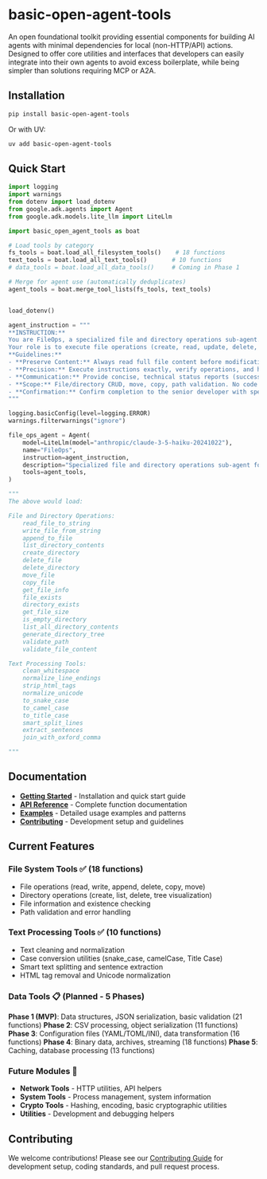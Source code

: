 # basic-open-agent-tools

An open foundational toolkit providing essential components for building AI agents with minimal dependencies for local (non-HTTP/API) actions. Designed to offer core utilities and interfaces that developers can easily integrate into their own agents to avoid excess boilerplate, while being simpler than solutions requiring MCP or A2A.

## Installation

```bash
pip install basic-open-agent-tools
```

Or with UV:
```bash
uv add basic-open-agent-tools
```

## Quick Start

```python
import logging
import warnings
from dotenv import load_dotenv
from google.adk.agents import Agent
from google.adk.models.lite_llm import LiteLlm

import basic_open_agent_tools as boat

# Load tools by category
fs_tools = boat.load_all_filesystem_tools()    # 18 functions
text_tools = boat.load_all_text_tools()       # 10 functions
# data_tools = boat.load_all_data_tools()     # Coming in Phase 1

# Merge for agent use (automatically deduplicates)
agent_tools = boat.merge_tool_lists(fs_tools, text_tools)


load_dotenv()

agent_instruction = """
**INSTRUCTION:**
You are FileOps, a specialized file and directory operations sub-agent.
Your role is to execute file operations (create, read, update, delete, move, copy) and directory operations (create, delete) with precision.
**Guidelines:**
- **Preserve Content:** Always read full file content before modifications; retain all original content except targeted changes.
- **Precision:** Execute instructions exactly, verify operations, and handle errors with specific details.
- **Communication:** Provide concise, technical status reports (success/failure, file paths, operation type, content preservation details).
- **Scope:** File/directory CRUD, move, copy, path validation. No code analysis.
- **Confirmation:** Confirm completion to the senior developer with specific details of modifications.
"""

logging.basicConfig(level=logging.ERROR)
warnings.filterwarnings("ignore")

file_ops_agent = Agent(
    model=LiteLlm(model="anthropic/claude-3-5-haiku-20241022"),
    name="FileOps",
    instruction=agent_instruction,
    description="Specialized file and directory operations sub-agent for the Python developer.",
    tools=agent_tools,
)

"""
The above would load:

File and Directory Operations:
    read_file_to_string
    write_file_from_string
    append_to_file
    list_directory_contents
    create_directory
    delete_file
    delete_directory
    move_file
    copy_file
    get_file_info
    file_exists
    directory_exists
    get_file_size
    is_empty_directory
    list_all_directory_contents
    generate_directory_tree
    validate_path
    validate_file_content

Text Processing Tools:
    clean_whitespace
    normalize_line_endings
    strip_html_tags
    normalize_unicode
    to_snake_case
    to_camel_case
    to_title_case
    smart_split_lines
    extract_sentences
    join_with_oxford_comma

"""

```

## Documentation

- **[Getting Started](docs/getting-started.md)** - Installation and quick start guide
- **[API Reference](docs/api-reference.md)** - Complete function documentation
- **[Examples](docs/examples.md)** - Detailed usage examples and patterns
- **[Contributing](docs/contributing.md)** - Development setup and guidelines

## Current Features

### File System Tools ✅ (18 functions)
- File operations (read, write, append, delete, copy, move)
- Directory operations (create, list, delete, tree visualization)
- File information and existence checking
- Path validation and error handling

### Text Processing Tools ✅ (10 functions)
- Text cleaning and normalization
- Case conversion utilities (snake_case, camelCase, Title Case)
- Smart text splitting and sentence extraction
- HTML tag removal and Unicode normalization

### Data Tools 📋 (Planned - 5 Phases)
**Phase 1 (MVP)**: Data structures, JSON serialization, basic validation (21 functions)
**Phase 2**: CSV processing, object serialization (11 functions)  
**Phase 3**: Configuration files (YAML/TOML/INI), data transformation (16 functions)
**Phase 4**: Binary data, archives, streaming (18 functions)
**Phase 5**: Caching, database processing (13 functions)

### Future Modules 🚧
- **Network Tools** - HTTP utilities, API helpers
- **System Tools** - Process management, system information  
- **Crypto Tools** - Hashing, encoding, basic cryptographic utilities
- **Utilities** - Development and debugging helpers

## Contributing

We welcome contributions! Please see our [Contributing Guide](docs/contributing.md) for development setup, coding standards, and pull request process.



